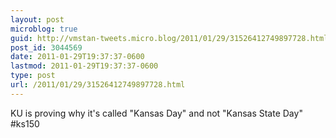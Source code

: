 ```yaml
---
layout: post
microblog: true
guid: http://vmstan-tweets.micro.blog/2011/01/29/31526412749897728.html
post_id: 3044569
date: 2011-01-29T19:37:37-0600
lastmod: 2011-01-29T19:37:37-0600
type: post
url: /2011/01/29/31526412749897728.html
---
```

KU is proving why it's called "Kansas Day" and not "Kansas State Day" #ks150
